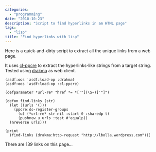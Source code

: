 ```yaml
---
categories:
  - "programming"
date: "2010-10-23"
description: "Script to find hyperlinks in an HTML page"
tags:
  - "lisp"
title: "Find hyperlinks with lisp"
---
```


Here is a quick-and-dirty script to extract all the unique links from a web
page.

It uses [cl-ppcre][1] to extract the hyperlinks-like strings from a target
string. Tested using [drakma][2] as web client.
    
    (asdf:oos 'asdf:load-op :drakma)
    (asdf:oos 'asdf:load-op :cl-ppcre)
    
    (defparameter *url-re* "href *= *['"](\S+)['"]")
    
    (defun find-links (str)
      (let ((urls '()))
        (ppcre:do-register-groups
          (u) (*url-re* str nil :start 0 :sharedp t)
          (pushnew u urls :test #'equalp))
      (nreverse urls)))
    
    (print
      (find-links (drakma:http-request "http://lbolla.wordpress.com")))
    
There are 139 links on this page...

   [1]: http://weitz.de/cl-ppcre/
   [2]: http://weitz.de/drakma/
